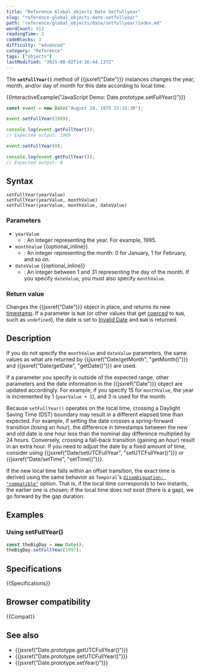 ```yaml
---
title: "Reference Global_objects Date Setfullyear"
slug: "reference-global_objects-date-setfullyear"
path: "reference/global_objects/date/setfullyear/index.md"
wordCount: 412
readingTime: 3
codeBlocks: 3
difficulty: "advanced"
category: "Reference"
tags: ["objects"]
lastModified: "2025-08-02T14:16:44.137Z"
---
```



The **`setFullYear()`** method of {{jsxref("Date")}} instances changes the year, month, and/or day of month for this date according to local time.

{{InteractiveExample("JavaScript Demo: Date.prototype.setFullYear()")}}

```js interactive-example
const event = new Date("August 19, 1975 23:15:30");

event.setFullYear(1969);

console.log(event.getFullYear());
// Expected output: 1969

event.setFullYear(0);

console.log(event.getFullYear());
// Expected output: 0
```

## Syntax

```js-nolint
setFullYear(yearValue)
setFullYear(yearValue, monthValue)
setFullYear(yearValue, monthValue, dateValue)
```

### Parameters

- `yearValue`
  - : An integer representing the year. For example, 1995.
- `monthValue` {{optional_inline}}
  - : An integer representing the month: 0 for January, 1 for February, and so on.
- `dateValue` {{optional_inline}}
  - : An integer between 1 and 31 representing the day of the month. If you specify `dateValue`, you must also specify `monthValue`.

### Return value

Changes the {{jsxref("Date")}} object in place, and returns its new [timestamp](/en-US/docs/Web/JavaScript/Reference/Global_Objects/Date#the_epoch_timestamps_and_invalid_date). If a parameter is `NaN` (or other values that get [coerced](/en-US/docs/Web/JavaScript/Reference/Global_Objects/Number#number_coercion) to `NaN`, such as `undefined`), the date is set to [Invalid Date](/en-US/docs/Web/JavaScript/Reference/Global_Objects/Date#the_epoch_timestamps_and_invalid_date) and `NaN` is returned.

## Description

If you do not specify the `monthValue` and `dateValue` parameters, the same values as what are returned by {{jsxref("Date/getMonth", "getMonth()")}} and {{jsxref("Date/getDate", "getDate()")}} are used.

If a parameter you specify is outside of the expected range, other parameters and the date information in the {{jsxref("Date")}} object are updated accordingly. For example, if you specify 15 for `monthValue`, the year is incremented by 1 (`yearValue + 1`), and 3 is used for the month.

Because `setFullYear()` operates on the local time, crossing a Daylight Saving Time (DST) boundary may result in a different elapsed time than expected. For example, if setting the date crosses a spring-forward transition (losing an hour), the difference in timestamps between the new and old date is one hour less than the nominal day difference multiplied by 24 hours. Conversely, crossing a fall-back transition (gaining an hour) result in an extra hour. If you need to adjust the date by a fixed amount of time, consider using {{jsxref("Date/setUTCFullYear", "setUTCFullYear()")}} or {{jsxref("Date/setTime", "setTime()")}}.

If the new local time falls within an offset transition, the exact time is derived using the same behavior as `Temporal`'s [`disambiguation: "compatible"`](/en-US/docs/Web/JavaScript/Reference/Global_Objects/Temporal/ZonedDateTime#ambiguity_and_gaps_from_local_time_to_utc_time) option. That is, if the local time corresponds to two instants, the earlier one is chosen; if the local time does not exist (there is a gap), we go forward by the gap duration.

## Examples

### Using setFullYear()

```js
const theBigDay = new Date();
theBigDay.setFullYear(1997);
```

## Specifications

{{Specifications}}

## Browser compatibility

{{Compat}}

## See also

- {{jsxref("Date.prototype.getUTCFullYear()")}}
- {{jsxref("Date.prototype.setUTCFullYear()")}}
- {{jsxref("Date.prototype.setYear()")}}

